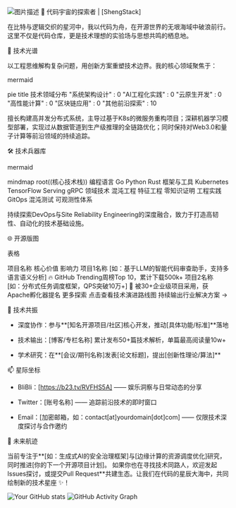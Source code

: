 ![图片描述](screenshots/demo.png)
🌌 代码宇宙的探索者 | [ShengStack]
 
在比特与逻辑交织的星河中，我以代码为舟，在开源世界的无垠海域中破浪前行。这里不仅是代码仓库，更是技术理想的实验场与思想共鸣的栖息地。
 
🔭 技术光谱
 
以工程思维解构复杂问题，用创新方案重塑技术边界。我的核心领域聚焦于：
 
mermaid
  
pie
    title 技术领域分布
    "系统架构设计" : 0
    "AI工程化实践" : 0
    "云原生开发" : 0
    "高性能计算" : 0
    "区块链应用" : 0
    "其他前沿探索" : 10
 
 
擅长构建高并发分布式系统，主导过基于K8s的微服务重构项目；深耕机器学习模型部署，实现过从数据管道到生产级推理的全链路优化；同时保持对Web3.0和量子计算等前沿领域的持续追踪。
 
🛠️ 技术兵器库
 
mermaid
  
mindmap
  root((核心技术栈))
    编程语言
      Go
      Python
      Rust
    框架与工具
      Kubernetes
      TensorFlow Serving
      gRPC
    领域技术
      混沌工程
      特征工程
      零知识证明
    工程实践
      GitOps
      混沌测试
      可观测性体系
 
 
持续探索DevOps与Site Reliability Engineering的深度融合，致力于打造高韧性、自动化的技术基础设施。
 
🌐 开源版图
 
表格
  
项目名称 核心价值 影响力 
项目1名称 [如：基于LLM的智能代码审查助手，支持多语言语义分析] 🔥 GitHub Trending周榜Top 10，累计下载500k+ 
项目2名称 [如：分布式任务调度框架，QPS突破10万+] 🌟 被30+企业级项目采用，获Apache孵化器提名 
更多探索 点击查看技术演进路线图 持续输出行业解决方案 → 
 
📡 技术共振
 
- 深度协作：参与**[知名开源项目/社区]核心开发，推动[具体功能/标准]**落地
 
- 技术输出：[博客/专栏名称] 累计发布50+篇技术解析，单篇最高阅读量10w+
 
- 学术研究：在**[会议/期刊名称]发表[论文标题]，提出[创新性理论/算法]**
 
📫 星际坐标
 
- BliBli：[https://b23.tv/RVFHS5A] —— 娱乐洞察与日常动态的分享
 
- Twitter：[账号名称] —— 追踪前沿技术的即时窗口
 
- Email：[加密邮箱，如：contact[at]yourdomain[dot]com] —— 仅限技术深度探讨与合作邀约
 
🚀 未来航迹
 
当前专注于**[如：生成式AI的安全治理框架]与[边缘计算的资源调度优化]研究，同时推进[你的下一个开源项目计划]。
如果你也在寻找技术同路人，欢迎发起Issues探讨，或提交Pull Request**共建生态。让我们在代码的星辰大海中，共同绘制新的技术星座 ✨！

 ![Your GitHub stats](https://github-readme-stats.vercel.app/api?username=ShengStack&show_icons=true)
 ![GitHub Activity Graph](https://github-readme-activity-graph.vercel.app/graph?username=你ShengStack&theme=github)
